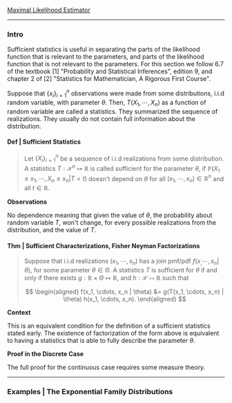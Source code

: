 [Maximal Likelihood Estimator](Maximal%20Likelihood%20Estimator.md)


---
### **Intro**

Sufficient statistics is useful in separating the parts of the likelihood function that is relevant to the parameters, and parts of the likelihood function that is not relevant to the parameters. For this section we follow 6.7 of the textbook \[1\] "Probability and Statistical Inferences", edition 9, and chapter 2 of \[2\] "Statistics for Mathematician, A Rigorous First Course". 

Suppose that $\{x_i\}_{i = 1}^n$ observations were made from some distributions, i.i.d random variable, with parameter $\theta$. Then, $T(X_1, \cdots, X_n)$ as a function of random variable are called a statistics. They summarized the sequence of realizations. They usually do not contain full information about the distribution. 

#### **Def | Sufficient Statistics**
> Let $\{X_i\}_{i = 1}^n$ be a sequence of i.i.d realizations from some distribution. A statistics $T:\mathcal X^n\mapsto \mathbb R$ is called sufficient for the parameter $\theta$, if $\mathbb P(X_1 \le x_1, \cdots, X_n \le x_n | T = t)$ doesn't depend on $\theta$ for all $(x_1, \cdots, x_n) \in \mathbb R^n$ and all $t\in \mathbb R$. 

**Observations**

No dependence meaning that given the value of $\theta$, the probability about random variable $T$, won't change, for every possible realizations from the distribution, and the value of $T$. 

#### **Thm | Sufficient Characterizations, Fisher Neyman Factorizations**
> Suppose that i.i.d realizations $(x_1, \cdots, x_n)$ has a join pmf/pdf $f(x_, \cdots, x_n | \theta)$, for some parameter $\theta \in \Theta$. A statistics $T$ is sufficient for $\theta$ if and only if there exists $g: \mathbb R\times \Theta \mapsto \mathbb R$, and $h: \mathcal X\mapsto \mathbb R$  such that 
>
> $$
> \begin{aligned}
>   f(x_1, \cdots, x_n | \theta) &= 
>   g(T(x_1, \cdots, x_n) | \theta) h(x_1, \cdots, x_n). 
> \end{aligned}
> $$

**Context**

This is an equivalent condition for the definition of a sufficient statistics stated early. The existence of factorization of the form above is equivalent to having a statistics that is able to fully describe the parameter $\theta$. 

**Proof in the Discrete Case**

The full proof for the continuous case requires some measure theory. 


---
### **Examples | The Exponential Family Distributions**



